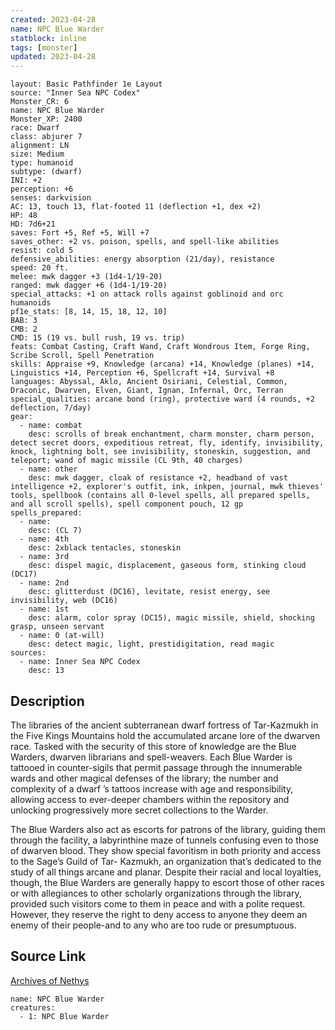```yaml
---
created: 2023-04-28
name: NPC Blue Warder
statblock: inline
tags: [monster]
updated: 2023-04-28
---
```

```statblock
layout: Basic Pathfinder 1e Layout
source: "Inner Sea NPC Codex"
Monster_CR: 6
name: NPC Blue Warder
Monster_XP: 2400
race: Dwarf
class: abjurer 7
alignment: LN
size: Medium
type: humanoid
subtype: (dwarf)
INI: +2
perception: +6
senses: darkvision
AC: 13, touch 13, flat-footed 11 (deflection +1, dex +2)
HP: 48
HD: 7d6+21
saves: Fort +5, Ref +5, Will +7
saves_other: +2 vs. poison, spells, and spell-like abilities
resist: cold 5
defensive_abilities: energy absorption (21/day), resistance
speed: 20 ft.
melee: mwk dagger +3 (1d4-1/19-20)
ranged: mwk dagger +6 (1d4-1/19-20)
special_attacks: +1 on attack rolls against goblinoid and orc humanoids
pf1e_stats: [8, 14, 15, 18, 12, 10]
BAB: 3
CMB: 2
CMD: 15 (19 vs. bull rush, 19 vs. trip)
feats: Combat Casting, Craft Wand, Craft Wondrous Item, Forge Ring, Scribe Scroll, Spell Penetration
skills: Appraise +9, Knowledge (arcana) +14, Knowledge (planes) +14, Linguistics +14, Perception +6, Spellcraft +14, Survival +8
languages: Abyssal, Aklo, Ancient Osiriani, Celestial, Common, Draconic, Dwarven, Elven, Giant, Ignan, Infernal, Orc, Terran
special_qualities: arcane bond (ring), protective ward (4 rounds, +2 deflection, 7/day)
gear:
  - name: combat
    desc: scrolls of break enchantment, charm monster, charm person, detect secret doors, expeditious retreat, fly, identify, invisibility, knock, lightning bolt, see invisibility, stoneskin, suggestion, and teleport; wand of magic missile (CL 9th, 40 charges)
  - name: other
    desc: mwk dagger, cloak of resistance +2, headband of vast intelligence +2, explorer's outfit, ink, inkpen, journal, mwk thieves' tools, spellbook (contains all 0-level spells, all prepared spells, and all scroll spells), spell component pouch, 12 gp
spells_prepared:
  - name:
    desc: (CL 7)
  - name: 4th
    desc: 2xblack tentacles, stoneskin
  - name: 3rd
    desc: dispel magic, displacement, gaseous form, stinking cloud (DC17)
  - name: 2nd
    desc: glitterdust (DC16), levitate, resist energy, see invisibility, web (DC16)
  - name: 1st
    desc: alarm, color spray (DC15), magic missile, shield, shocking grasp, unseen servant
  - name: 0 (at-will)
    desc: detect magic, light, prestidigitation, read magic
sources:
  - name: Inner Sea NPC Codex
    desc: 13
```
## Description
The libraries of the ancient subterranean dwarf fortress of Tar-Kazmukh in the Five Kings Mountains hold the accumulated arcane lore of the dwarven race. Tasked with the security of this store of knowledge are the Blue Warders, dwarven librarians and spell-weavers. Each Blue Warder is tattooed in counter-sigils that permit passage through the innumerable wards and other magical defenses of the library; the number and complexity of a dwarf ’s tattoos increase with age and responsibility, allowing access to ever-deeper chambers within the repository and unlocking progressively more secret collections to the Warder.

The Blue Warders also act as escorts for patrons of the library, guiding them through the facility, a labyrinthine maze of tunnels confusing even to those of dwarven blood. They show special favoritism in both priority and access to the Sage’s Guild of Tar- Kazmukh, an organization that’s dedicated to the study of all things arcane and planar. Despite their racial and local loyalties, though, the Blue Warders are generally happy to escort those of other races or with allegiances to other scholarly organizations through the library, provided such visitors come to them in peace and with a polite request. However, they reserve the right to deny access to anyone they deem an enemy of their people-and to any who are too rude or presumptuous.
## Source Link
[Archives of Nethys](https://aonprd.com/NPCDisplay.aspx?ItemName=Blue%20Warder)
```encounter-table
name: NPC Blue Warder
creatures:
  - 1: NPC Blue Warder
```
